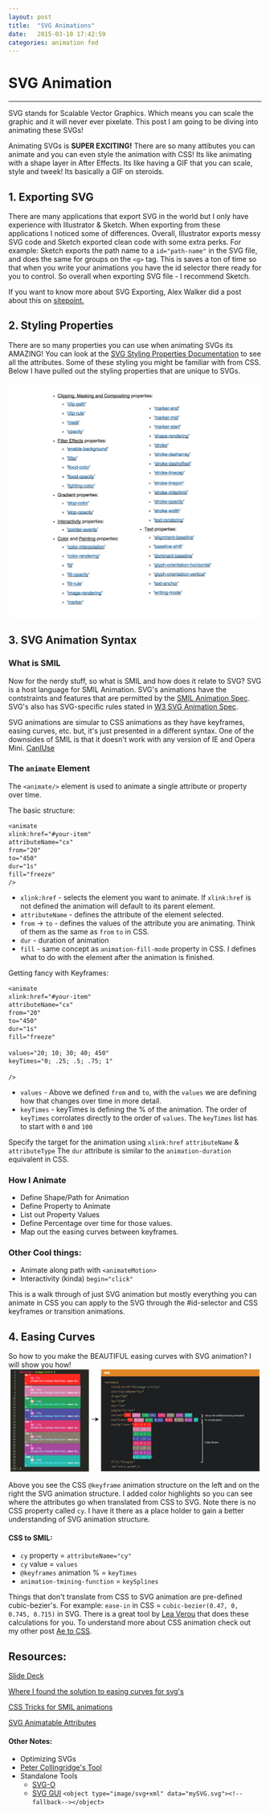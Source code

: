 ```yaml
---
layout: post
title:  "SVG Animations"
date:   2015-03-10 17:42:59
categories: animation fed
---
```


# SVG Animation
---

SVG stands for Scalable Vector Graphics. Which means you can scale the graphic and it will never ever pixelate. This post I am going to be diving into animating these SVGs!

Animating SVGs is **SUPER EXCITING!** There are so many attibutes you can animate and you can even style the animation with CSS! Its like animating with a shape layer in After Effects. Its like having a GIF that you can scale, style and tweek!
Its basically a GIF on steroids.


## 1. Exporting SVG

There are many applications that export SVG in the world but I only have experience with Illustrator & Sketch. When exporting from these applications I noticed some of differences. Overall, Illustrator exports messy SVG code and Sketch exported clean code with some extra perks. For example: Sketch exports the path name to a `id="path-name"` in the SVG file, and does the same for groups on the `<g>` tag. This is saves a ton of time so that when you write your animations you have the id selector there ready for you to control. So overall when exporting SVG file - I recommend Sketch. 

If you want to know more about SVG Exporting, Alex Walker did a post about this on [sitepoint.](http://www.sitepoint.com/designers-guide-working-with-svg/)


## 2. Styling Properties

There are so many properties you can use when animating SVGs its AMAZING! You can look at the [SVG Styling Properties Documentation](http://www.w3.org/TR/SVG2/styling.html#SVGStylingProperties) to see all the attributes. Some of these styling you might be familiar with from CSS. Below I have pulled out the styling properties that are unique to SVGs.

![svg-properties](../../images/posts/svg-animation/svg-properties.png)


## 3. SVG Animation Syntax

### What is SMIL

Now for the nerdy stuff, so what is SMIL and how does it relate to SVG? SVG is a host language for SMIL Animation. SVG's animations have the contstraints and features that are permitted by the [SMIL Animation Spec](http://www.w3.org/TR/2001/REC-smil-animation-20010904/). SVG's also has SVG-specific rules stated in [W3 SVG Animation Spec](http://www.w3.org/TR/SVG/animate.html).

SVG animations are simular to CSS animations as they have keyframes, easing curves, etc. but, it's just presented in a different syntax. One of the downsides of SMIL is that it doesn't work with any version of IE and Opera Mini. [CanIUse](http://caniuse.com/#feat=svg-smil)

### The `animate` Element

The `<animate/>` element is used to animate a single attribute or property over time. 

The basic structure:

	<animate
	xlink:href="#your-item"
	attributeName="cx"
	from="20"
	to="450"
	dur="1s"
	fill="freeze"
	/>
	
* `xlink:href` - selects the element you want to animate. If `xlink:href` is not defined the animation will default to its parent element.
* `attributeName` - defines the attribute of the element selected.
* `from` -> `to` - defines the values of the attribute you are animating. Think of them as the same as `from` `to` in CSS.
* `dur` - duration of animation
* `fill` - same concept as `animation-fill-mode` property in CSS. I defines what to do with the element after the animation is finished.

Getting fancy with Keyframes:

	<animate
	xlink:href="#your-item"
	attributeName="cx"
	from="20"
	to="450"
	dur="1s"
	fill="freeze"
	
	values="20; 10; 30; 40; 450"
	keyTimes="0; .25; .5; .75; 1"
	
	/>

* `values` - Above we defined `from` and `to`, with the `values` we are defining how that changes over time in more detail.
* `keyTimes` - keyTimes is defining the % of the animation. The order of `keyTimes` corrolates directly to the order of `values`. The `keyTimes` list has to start with `0` and `100`



 Specify the target for the animation using `xlink:href`
 `attributeName` & `attributeType`
 The `dur` attribute is similar to the `animation-duration` equivalent in CSS.



### How I Animate

* Define Shape/Path for Animation
* Define Property to Animate
* List out Property Values
* Define Percentage over time for those values.
* Map out the easing curves between keyframes.

### Other Cool things:

* Animate along path with `<animateMotion>`
* Interactivity (kinda) `begin="click"` 


	
This is a walk through of just SVG animation but mostly everything you can animate in CSS you can apply to the SVG through the #id-selector and CSS keyframes or transition animations.


## 4. Easing Curves

So how to you make the BEAUTIFUL easing curves with SVG animation? I will show you how! 		
![SVG Animation Breakdown](../../images/posts/svg-animation/svg-ani-03.png)

Above you see the CSS `@keyframe` animation structure on the left and on the right the SVG animation structure. I added color highlights so you can see where the attributes go when translated from CSS to SVG.
Note there is no CSS property called `cy`. I have it there as a place holder to gain a better understanding of SVG animation structure.

#### CSS to SMIL:
* `cy` property = `attributeName="cy"`
* `cy` value = `values`
* `@keyframes` animation % = `keyTimes`
* `animation-tmining-function` = `keySplines`


Things that don't translate from CSS to SVG animation are pre-defined cubic-bezier's. For example: `ease-in` in CSS = `cubic-bezier(0.47, 0, 0.745, 0.715)` in SVG. There is a great tool by [Lea Verou](http://cubic-bezier.com/#.17,.67,.83,.67) that does these calculations for you. To understand more about CSS animation check out my other post [Ae to CSS](https://medium.com/@ryan_brownhill/after-effects-to-css-79225c1d767e).



## Resources:
[Slide Deck](http://slides.com/sarasoueidan/styling-animating-svgs-with-css#/10)

[Where I found the solution to easing curves for svg's](https://msdn.microsoft.com/en-us/library/ms533119%28v=vs.85%29.aspx)
		
[CSS Tricks for SMIL animations](https://css-tricks.com/guide-svg-animations-smil/)

[SVG Animatable Attributes](http://www.w3.org/TR/SVG2/animate.html#AnimationAttributesAndProperties)

#### Other Notes:

* Optimizing SVGs
* [Peter Collingridge's Tool](http://petercollingridge.appspot.com/svg-editor)
* Standalone Tools
	* [SVG-O](https://github.com/svg/svgo) 
	* [SVG GUI](https://github.com/svg/svgo-gui)
	`<object type="image/svg+xml" data="mySVG.svg"><!--fallback--></object>`
			